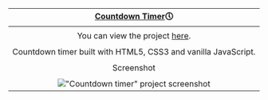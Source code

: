 |                          [Countdown Timer](https://youtu.be/7guNNC2QEKo)🕔                           |
| :--------------------------------------------------------------------------------------------------: |
|                                                                                                      |
| You can view the project [here](https://isbendiyarovanezrin.github.io/CountdownTimer "Click me!⌛"). |
|                                                                                                      |
|                    Countdown timer built with HTML5, CSS3 and vanilla JavaScript.                    |
|                                                                                                      |
|                                              Screenshot                                              |
|                                                                                                      |
|      !["Countdown timer" project screenshot](https://i.postimg.cc/xTVhr9yY/countdown-timer.png)      |
